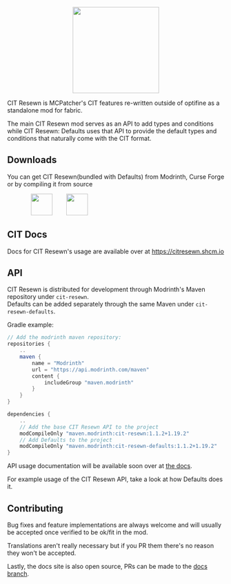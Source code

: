 <p align="center">
  <img src="https://citresewn.shcm.io/img/project_description/logo_shadow.png" width="200px">
</p>

CIT Resewn is MCPatcher's CIT features re-written outside of optifine as a standalone mod for fabric.

The main CIT Resewn mod serves as an API to add types and conditions while CIT Resewn: Defaults uses that API to provide the default types and conditions that naturally come with the CIT format.

## Downloads
You can get CIT Resewn(bundled with Defaults) from Modrinth, Curse Forge or by compiling it from source

              <a href="https://modrinth.com/mod/cit-resewn"><img src="https://citresewn.shcm.io/img/modrinth.png" width="50px"></a>       
<a href="https://www.curseforge.com/minecraft/mc-mods/cit-resewn"><img src="https://citresewn.shcm.io/img/curseforge.png" width="50px"></a>

## CIT Docs
Docs for CIT Resewn's usage are available over at https://citresewn.shcm.io

## API

CIT Resewn is distributed for development through Modrinth's Maven repository under `cit-resewn`.<br>
Defaults can be added separately through the same Maven under `cit-resewn-defaults`.

Gradle example:
```groovy
// Add the modrinth maven repository:
repositories {
    ..
    maven {
        name = "Modrinth"
        url = "https://api.modrinth.com/maven"
        content {
            includeGroup "maven.modrinth"
        }
    }
}

dependencies {
    ..
    // Add the base CIT Resewn API to the project
    modCompileOnly "maven.modrinth:cit-resewn:1.1.2+1.19.2"
    // Add Defaults to the project
    modCompileOnly "maven.modrinth:cit-resewn-defaults:1.1.2+1.19.2"
}
```

API usage documentation will be available soon over at [the docs](https://citresewn.shcm.io/mods/mod_api/).

For example usage of the CIT Resewn API, take a look at how Defaults does it.

## Contributing

Bug fixes and feature implementations are always welcome and will usually be accepted once verified to be ok/fit in the mod.

Translations aren't really necessary but if you PR them there's no reason they won't be accepted.

Lastly, the docs site is also open source, PRs can be made to the [docs branch](https://github.com/SHsuperCM/CITResewn/tree/docs).
